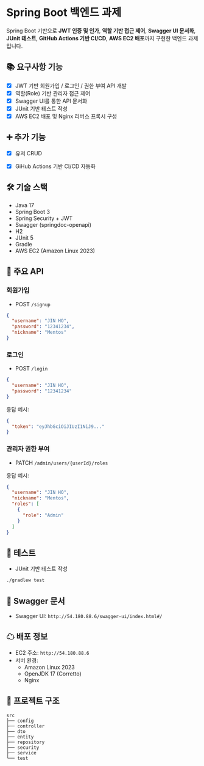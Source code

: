 # Spring Boot 백엔드 과제

Spring Boot 기반으로 **JWT 인증 및 인가**, **역할 기반 접근 제어**, **Swagger UI 문서화**, **JUnit 테스트**, **GitHub Actions 기반 CI/CD**, **AWS EC2 배포**까지 구현한 백엔드 과제입니다.

## 📚 요구사항 기능
-[x] JWT 기반 회원가입 / 로그인 / 권한 부여 API 개발
-[x] 역할(Role) 기반 관리자 접근 제어
-[x] Swagger UI를 통한 API 문서화
-[x] JUnit 기반 테스트 작성
-[x] AWS EC2 배포 및 Nginx 리버스 프록시 구성

## ➕ 추가 기능
-[x] 유저 CRUD
-[x] GiHub Actions 기반 CI/CD 자동화





## 🛠 기술 스택

- Java 17
- Spring Boot 3
- Spring Security + JWT
- Swagger (springdoc-openapi)
- H2
- JUnit 5
- Gradle
- AWS EC2 (Amazon Linux 2023)


## 🔐 주요 API

### 회원가입

- POST `/signup`
```json
{
  "username": "JIN HO",
  "password": "12341234",
  "nickname": "Mentos"
}
```

### 로그인

- POST `/login`
```json
{
  "username": "JIN HO",
  "password": "12341234"
}
```

응답 예시:
```json
{
  "token": "eyJhbGciOiJIUzI1NiJ9..."
}
```

### 관리자 권한 부여

- PATCH `/admin/users/{userId}/roles`

응답 예시:
```json
{
  "username": "JIN HO",
  "nickname": "Mentos",
  "roles": [
    {
      "role": "Admin"
    }
  ]
}
```


## 🧪 테스트

- JUnit 기반 테스트 작성
```bash
./gradlew test
```


## 📘 Swagger 문서

- Swagger UI: `http://54.180.88.6/swagger-ui/index.html#/`


## ☁ 배포 정보

- EC2 주소: `http://54.180.88.6`
- 서버 환경:
    - Amazon Linux 2023
    - OpenJDK 17 (Corretto)
    - Nginx


## 📁 프로젝트 구조
```
src
├── config
├── controller
├── dto
├── entity
├── repository
├── security
├── service
└── test
```


